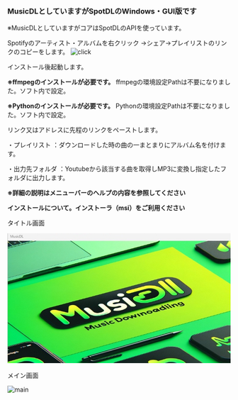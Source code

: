 ### MusicDLとしていますがSpotDLのWindows・GUI版です
※MusicDLとしていますがコアはSpotDLのAPIを使っています。

 Spotifyのアーティスト・アルバムを右クリック
→シェア→プレイリストのリンクのコピーをします。
![click](https://github.com/user-attachments/assets/9e4f2828-a267-412a-81eb-4aa5118f9e59)

 インストール後起動します。

**※ffmpegのインストールが必要です。**
ffmpegの環境設定Pathは不要になりました。ソフト内で設定。

**※Pythonのインストールが必要です。**
Pythonの環境設定Pathは不要になりました。ソフト内で設定。

 リンク又はアドレスに先程のリンクをペーストします。

・プレイリスト   ：ダウンロードした時の曲の一まとまりにアルバム名を付けます。

・出力先フォルダ ：Youtubeから該当する曲を取得しMP3に変換し指定したフォルダに出力します。

**※詳細の説明はメニューバーのヘルプの内容を参照してください**

**インストールについて。インストーラ（msi）をご利用ください**

タイトル画面

![title](https://github.com/ToshioSasaki/SpotDLWin/blob/master/title.jpg)

メイン画面

![main](https://github.com/user-attachments/assets/1bcb316e-cb11-4e75-adcc-37eec0783375)





